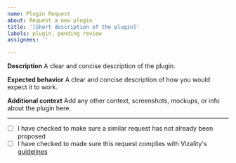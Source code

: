 ```yaml
---
name: Plugin Request
about: Request a new plugin
title: '[Short description of the plugin]' 
labels: plugin, pending review
assignees: ''

---
```


**Description**
A clear and concise description of the plugin.

**Expected behavior**
A clear and concise description of how you would expect it to work.

**Additional context**
Add any other context, screenshots, mockups, or info about the plugin here.

----

- [ ] I have checked to make sure a similar request has not already been proposed
- [ ] I have checked to made sure this request complies with Vizality's [guidelines](https://github.com/vizality/community/blob/main/GUIDELINES.md)
